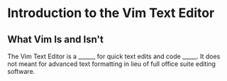 <!-- 
***Rememember this isn't your first rodeo - readme-writing-tutorial was your first rodeo and that was super successful!
1. Write it according to PYC Style Guidelines (also gives you sellability to other clients as well as your own branding revenue on panyoucan.org or gatips.com blog)
2. Change specs to adhere to Linode Style Guidelines
--> 

# Introduction to the Vim Text Editor

## What Vim Is and Isn't 
The Vim Text Editor is a ______ for quick text edits and code _____. It does not meant for advanced text formatting in lieu of full office suite editing software. 

